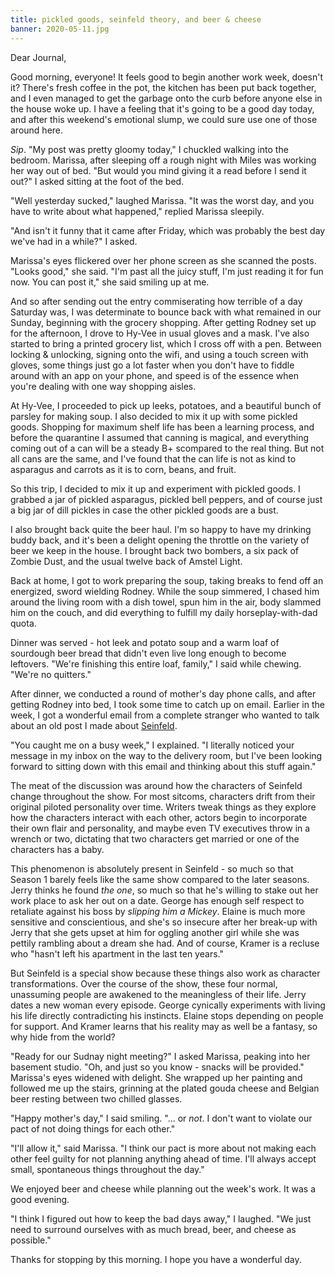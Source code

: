 ```yaml
---
title: pickled goods, seinfeld theory, and beer & cheese
banner: 2020-05-11.jpg
---
```


Dear Journal,

Good morning, everyone!  It feels good to begin another work week,
doesn't it?  There's fresh coffee in the pot, the kitchen has been put
back together, and I even managed to get the garbage onto the curb
before anyone else in the house woke up.  I have a feeling that it's
going to be a good day today, and after this weekend's emotional
slump, we could sure use one of those around here.

_Sip_.  "My post was pretty gloomy today," I chuckled walking into the
bedroom.  Marissa, after sleeping off a rough night with Miles was
working her way out of bed.  "But would you mind giving it a read
before I send it out?" I asked sitting at the foot of the bed.

"Well yesterday sucked," laughed Marissa.  "It was the worst day, and
you have to write about what happened," replied Marissa sleepily.

"And isn't it funny that it came after Friday, which was probably the
best day we've had in a while?" I asked.

Marissa's eyes flickered over her phone screen as she scanned the
posts.  "Looks good," she said.  "I'm past all the juicy stuff, I'm
just reading it for fun now.  You can post it," she said smiling up at
me.

And so after sending out the entry commiserating how terrible of a day
Saturday was, I was determinate to bounce back with what remained in
our Sunday, beginning with the grocery shopping.  After getting Rodney
set up for the afternoon, I drove to Hy-Vee in usual gloves and a
mask.  I've also started to bring a printed grocery list, which I
cross off with a pen.  Between locking & unlocking, signing onto the
wifi, and using a touch screen with gloves, some things just go a lot
faster when you don't have to fiddle around with an app on your phone,
and speed is of the essence when you're dealing with one way shopping
aisles.

At Hy-Vee, I proceeded to pick up leeks, potatoes, and a beautiful
bunch of parsley for making soup.  I also decided to mix it up with
some pickled goods.  Shopping for maximum shelf life has been a
learning process, and before the quarantine I assumed that canning is
magical, and everything coming out of a can will be a steady B+
scompared to the real thing.  But not all cans are the same, and I've
found that the can life is not as kind to asparagus and carrots as it
is to corn, beans, and fruit.

So this trip, I decided to mix it up and experiment with pickled
goods.  I grabbed a jar of pickled asparagus, pickled bell peppers,
and of course just a big jar of dill pickles in case the other pickled
goods are a bust.

I also brought back quite the beer haul.  I'm so happy to have my
drinking buddy back, and it's been a delight opening the throttle on
the variety of beer we keep in the house.  I brought back two bombers,
a six pack of Zombie Dust, and the usual twelve back of Amstel Light.

Back at home, I got to work preparing the soup, taking breaks to fend
off an energized, sword wielding Rodney.  While the soup simmered, I
chased him around the living room with a dish towel, spun him in the
air, body slammed him on the couch, and did everything to fulfill my
daily horseplay-with-dad quota.

Dinner was served - hot leek and potato soup and a warm loaf of
sourdough beer bread that didn't even live long enough to become
leftovers.  "We're finishing this entire loaf, family," I said while
chewing.  "We're no quitters."

After dinner, we conducted a round of mother's day phone calls, and
after getting Rodney into bed, I took some time to catch up on email.
Earlier in the week, I got a wonderful email from a complete stranger
who wanted to talk about an old post I made about [Seinfeld].

"You caught me on a busy week," I explained.  "I literally noticed
your message in my inbox on the way to the delivery room, but I've
been looking forward to sitting down with this email and thinking
about this stuff again."

The meat of the discussion was around how the characters of Seinfeld
change throughout the show.  For most sitcoms, characters drift from
their original piloted personality over time.  Writers tweak things as
they explore how the characters interact with each other, actors begin
to incorporate their own flair and personality, and maybe even TV
executives throw in a wrench or two, dictating that two characters get
married or one of the characters has a baby.

This phenomenon is absolutely present in Seinfeld - so much so that
Season 1 barely feels like the same show compared to the later
seasons.  Jerry thinks he found _the one_, so much so that he's
willing to stake out her work place to ask her out on a date.  George
has enough self respect to retaliate against his boss by _slipping him
a Mickey_.  Elaine is much more sensitive and conscientious, and she's
so insecure after her break-up with Jerry that she gets upset at him
for oggling another girl while she was pettily rambling about a dream
she had.  And of course, Kramer is a recluse who "hasn't left his
apartment in the last ten years."

But Seinfeld is a special show because these things also work as
character transformations.  Over the course of the show, these four
normal, unassuming people are awakened to the meaningless of their
life.  Jerry dates a new woman every episode.  George cynically
experiments with living his life directly contradicting his instincts.
Elaine stops depending on people for support.  And Kramer learns that
his reality may as well be a fantasy, so why hide from the world?

"Ready for our Sudnay night meeting?" I asked Marissa, peaking into
her basement studio.  "Oh, and just so you know - snacks will be
provided."  Marissa's eyes widened with delight.  She wrapped up her
painting and followed me up the stairs, grinning at the plated gouda
cheese and Belgian beer resting between two chilled glasses.

"Happy mother's day," I said smiling. "... or _not_.  I don't want to
violate our pact of not doing things for each other."

"I'll allow it," said Marissa.  "I think our pact is more about not
making each other feel guilty for not planning anything ahead of time.
I'll always accept small, spontaneous things throughout the day."

We enjoyed beer and cheese while planning out the week's work.  It was
a good evening.

"I think I figured out how to keep the bad days away," I laughed.  "We
just need to surround ourselves with as much bread, beer, and cheese
as possible."

Thanks for stopping by this morning.  I hope you have a wonderful day.

[Seinfeld]: https://archive.alexrecker.com/seinfeld.html
